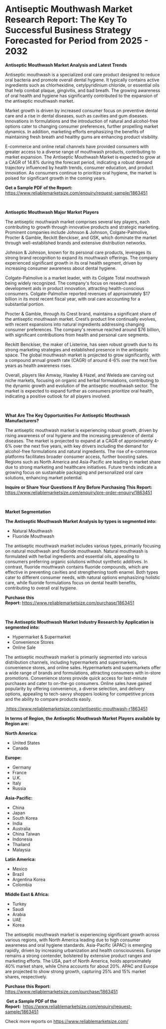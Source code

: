 <p><h1>Antiseptic Mouthwash Market Research Report: The Key To Successful Business Strategy Forecasted for Period from 2025 - 2032</h1></p><p><strong>Antiseptic Mouthwash Market Analysis and Latest Trends</strong></p>
<p><p>Antiseptic mouthwash is a specialized oral care product designed to reduce oral bacteria and promote overall dental hygiene. It typically contains active ingredients such as chlorhexidine, cetylpyridinium chloride, or essential oils that help combat plaque, gingivitis, and bad breath. The growing awareness of oral health and hygiene has significantly contributed to the expansion of the antiseptic mouthwash market.</p><p>Market growth is driven by increased consumer focus on preventive dental care and a rise in dental diseases, such as cavities and gum diseases. Innovations in formulations and the introduction of natural and alcohol-free options cater to changing consumer preferences, further propelling market dynamics. In addition, marketing efforts emphasizing the benefits of maintaining fresh breath and healthy gums are enhancing product visibility.</p><p>E-commerce and online retail channels have provided consumers with greater access to a diverse range of mouthwash products, contributing to market expansion. The Antiseptic Mouthwash Market is expected to grow at a CAGR of 14.8% during the forecast period, indicating a robust demand trajectory influenced by health trends, consumer education, and product innovation. As consumers continue to prioritize oral hygiene, the market is poised for significant growth in the coming years.</p></p>
<p><strong>Get a Sample PDF of the Report:&nbsp;</strong> <a href="https://www.reliablemarketsize.com/enquiry/request-sample/1863451?utm_campaign=3104&utm_medium=2&utm_source=Github&utm_content=ia&utm_term=04042025&utm_id=antiseptic-mouthwash">https://www.reliablemarketsize.com/enquiry/request-sample/1863451</a></p>
<p>&nbsp;</p>
<p><strong>Antiseptic Mouthwash Major Market Players</strong></p>
<p><p>The antiseptic mouthwash market comprises several key players, each contributing to growth through innovative products and strategic marketing. Prominent companies include Johnson & Johnson, Colgate-Palmolive, Procter & Gamble, Reckitt Benckiser, and GSK, which dominate the market through well-established brands and extensive distribution networks.</p><p>Johnson & Johnson, known for its personal care products, leverages its strong brand recognition to expand its mouthwash offerings. The company experienced significant growth in its oral health segment, driven by increasing consumer awareness about dental hygiene.</p><p>Colgate-Palmolive is a market leader, with its Colgate Total mouthwash being widely recognized. The company's focus on research and development aids in product innovation, attracting health-conscious consumers. Colgate-Palmolive reported revenues of approximately $17 billion in its most recent fiscal year, with oral care accounting for a substantial portion.</p><p>Procter & Gamble, through its Crest brand, maintains a significant share of the antiseptic mouthwash market. Crest’s product line continually evolves, with recent expansions into natural ingredients addressing changing consumer preferences. The company's revenue reached around $76 billion, with significant contributions from health and personal care segments.</p><p>Reckitt Benckiser, the maker of Listerine, has seen robust growth due to its strong marketing strategies and established presence in the antiseptic space. The global mouthwash market is projected to grow significantly, with a compound annual growth rate (CAGR) of around 4-6% over the next five years as health awareness rises.</p><p>Overall, players like Amway, Hawley & Hazel, and Weleda are carving out niche markets, focusing on organic and herbal formulations, contributing to the dynamic growth and evolution of the antiseptic mouthwash sector. The market is expected to expand further as consumers prioritize oral health, indicating a positive outlook for all players involved.</p></p>
<p>&nbsp;</p>
<p><strong>What Are The Key Opportunities For Antiseptic Mouthwash Manufacturers?</strong></p>
<p><p>The antiseptic mouthwash market is experiencing robust growth, driven by rising awareness of oral hygiene and the increasing prevalence of dental diseases. The market is projected to expand at a CAGR of approximately 4-6% over the next five years, with key drivers including the demand for alcohol-free formulations and natural ingredients. The rise of e-commerce platforms facilitates broader consumer access, further boosting sales. Regions such as North America and Asia-Pacific are leading in market share due to strong marketing and healthcare initiatives. Future trends indicate a growing focus on sustainable packaging and personalized oral care solutions, enhancing market potential.</p></p>
<p><strong>Inquire or Share Your Questions If Any Before Purchasing This Report:</strong> <a href="https://www.reliablemarketsize.com/enquiry/pre-order-enquiry/1863451?utm_campaign=3104&utm_medium=2&utm_source=Github&utm_content=ia&utm_term=04042025&utm_id=antiseptic-mouthwash">https://www.reliablemarketsize.com/enquiry/pre-order-enquiry/1863451</a></p>
<p>&nbsp;</p>
<p><strong>Market Segmentation</strong></p>
<p><strong>The Antiseptic Mouthwash Market Analysis by types is segmented into:</strong></p>
<p><ul><li>Natural Mouthwash</li><li>Fluoride Mouthwash</li></ul></p>
<p><p>The antiseptic mouthwash market includes various types, primarily focusing on natural mouthwash and fluoride mouthwash. Natural mouthwash is formulated with herbal ingredients and essential oils, appealing to consumers preferring organic solutions without synthetic additives. In contrast, fluoride mouthwash contains fluoride compounds, which are effective in preventing cavities and strengthening tooth enamel. Both types cater to different consumer needs, with natural options emphasizing holistic care, while fluoride formulations focus on dental health benefits, contributing to overall oral hygiene.</p></p>
<p><strong>Purchase this Report:&nbsp;</strong><a href="https://www.reliablemarketsize.com/purchase/1863451?utm_campaign=3104&utm_medium=2&utm_source=Github&utm_content=ia&utm_term=04042025&utm_id=antiseptic-mouthwash">https://www.reliablemarketsize.com/purchase/1863451</a></p>
<p>&nbsp;</p>
<p><strong>The Antiseptic Mouthwash Market Industry Research by Application is segmented into:</strong></p>
<p><ul><li>Hypermarket & Supermarket</li><li>Convenience Stores</li><li>Online Sale</li></ul></p>
<p><p>The antiseptic mouthwash market is primarily segmented into various distribution channels, including hypermarkets and supermarkets, convenience stores, and online sales. Hypermarkets and supermarkets offer a wide range of brands and formulations, attracting consumers with in-store promotions. Convenience stores provide quick access for last-minute purchases and cater to on-the-go consumers. Online sales have gained popularity by offering convenience, a diverse selection, and delivery options, appealing to tech-savvy shoppers looking for competitive prices and the ability to compare products easily.</p></p>
<p><a href="https://www.reliablemarketsize.com/antiseptic-mouthwash-r1863451?utm_campaign=3104&utm_medium=2&utm_source=Github&utm_content=ia&utm_term=04042025&utm_id=antiseptic-mouthwash">&nbsp;https://www.reliablemarketsize.com/antiseptic-mouthwash-r1863451</a></p>
<p><strong>In terms of Region, the Antiseptic Mouthwash Market Players available by Region are:</strong></p>
<p>
    <p> <strong> North America: </strong>
        <ul>
            <li>United States</li>
            <li>Canada</li>
        </ul>
        </p> 
    <p> <strong> Europe: </strong>
        <ul>
            <li>Germany</li>
            <li>France</li>
            <li>U.K.</li>
            <li>Italy</li>
            <li>Russia</li>
        </ul>
        </p> 
    <p> <strong> Asia-Pacific: </strong>
        <ul>
            <li>China</li>
            <li>Japan</li>
            <li>South Korea</li>
            <li>India</li>
            <li>Australia</li>
            <li>China Taiwan</li>
            <li>Indonesia</li>
            <li>Thailand</li>
            <li>Malaysia</li>
        </ul>
        </p> 
    <p> <strong> Latin America: </strong>
        <ul>
            <li>Mexico</li>
            <li>Brazil</li>
            <li>Argentina Korea</li>
            <li>Colombia</li>
        </ul>
        </p> 
    <p> <strong> Middle East & Africa: </strong>
        <ul>
            <li>Turkey</li>
            <li>Saudi</li>
            <li>Arabia</li>
            <li>UAE</li>
            <li>Korea</li>
        </ul>
    </p>
    </p>
<p><p>The antiseptic mouthwash market is experiencing significant growth across various regions, with North America leading due to high consumer awareness and oral hygiene standards. Asia-Pacific (APAC) is emerging rapidly, driven by increasing urbanization and health consciousness. Europe remains a strong contender, bolstered by extensive product ranges and marketing efforts. The USA, part of North America, holds approximately 40% market share, while China accounts for about 20%. APAC and Europe are projected to show strong growth, capturing 25% and 15% market shares, respectively.</p></p>
<p><strong>Purchase this Report: </strong><a href="https://www.reliablemarketsize.com/purchase/1863451?utm_campaign=3104&utm_medium=2&utm_source=Github&utm_content=ia&utm_term=04042025&utm_id=antiseptic-mouthwash">https://www.reliablemarketsize.com/purchase/1863451</a></p>
<p>&nbsp;<strong>Get a Sample PDF of the Report:&nbsp;&nbsp;</strong><a href="https://www.reliablemarketsize.com/enquiry/request-sample/1863451?utm_campaign=3104&utm_medium=2&utm_source=Github&utm_content=ia&utm_term=04042025&utm_id=antiseptic-mouthwash">https://www.reliablemarketsize.com/enquiry/request-sample/1863451</a></p>
<p><strong></strong></p>
<p>Check more reports on <a href="https://www.reliablemarketsize.com/?utm_campaign=3104&utm_medium=2&utm_source=Github&utm_content=ia&utm_term=04042025&utm_id=antiseptic-mouthwash">https://www.reliablemarketsize.com/</a></p>